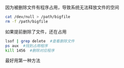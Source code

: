 因为被删除文件有程序占用，导致系统无法释放文件的空间

```bash
cat /dev/null > /path/bigfile
rm -f /path/bigfile
```

如果提前删除了文件，还在占用

```bash
lsof | grep delete  #查看删除文件
ps aux  #找到占用程序
kill 1456  #删除对应程序
```

最好用第一种方法